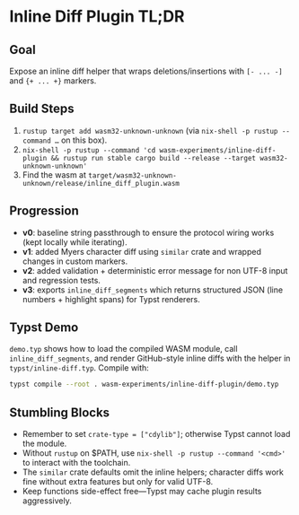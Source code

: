# Inline Diff Plugin TL;DR

## Goal
Expose an inline diff helper that wraps deletions/insertions with `[- ... -]` and `{+ ... +}` markers.

## Build Steps
1. `rustup target add wasm32-unknown-unknown` (via `nix-shell -p rustup --command …` on this box).
2. `nix-shell -p rustup --command 'cd wasm-experiments/inline-diff-plugin && rustup run stable cargo build --release --target wasm32-unknown-unknown'`
3. Find the wasm at `target/wasm32-unknown-unknown/release/inline_diff_plugin.wasm`

## Progression
- **v0**: baseline string passthrough to ensure the protocol wiring works (kept locally while iterating).
- **v1**: added Myers character diff using `similar` crate and wrapped changes in custom markers.
- **v2**: added validation + deterministic error message for non UTF-8 input and regression tests.
- **v3**: exports `inline_diff_segments` which returns structured JSON (line numbers + highlight spans) for Typst renderers.

## Typst Demo
`demo.typ` shows how to load the compiled WASM module, call `inline_diff_segments`, and render GitHub-style inline diffs with the helper in `typst/inline-diff.typ`. Compile with:
```sh
typst compile --root . wasm-experiments/inline-diff-plugin/demo.typ
```

## Stumbling Blocks
- Remember to set `crate-type = ["cdylib"]`; otherwise Typst cannot load the module.
- Without `rustup` on $PATH, use `nix-shell -p rustup --command '<cmd>'` to interact with the toolchain.
- The `similar` crate defaults omit the inline helpers; character diffs work fine without extra features but only for valid UTF-8.
- Keep functions side-effect free—Typst may cache plugin results aggressively.
